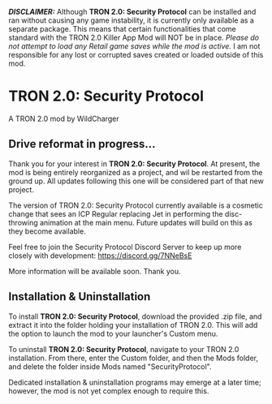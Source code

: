 ***DISCLAIMER:*** Although **TRON 2.0: Security Protocol** can be installed and ran without causing any game instability, it is currently only available as a separate package. This means that certain functionalities that come standard with the TRON 2.0 Killer App Mod will NOT be in place. *Please do not attempt to load any Retail game saves while the mod is active.* I am not responsible for any lost or corrupted saves created or loaded outside of this mod.

# TRON 2.0: Security Protocol

A TRON 2.0 mod by WildCharger

## Drive reformat in progress...

Thank you for your interest in **TRON 2.0: Security Protocol**. At present, the mod is being entirely reorganized as a project, and wil be restarted from the ground up. All updates following this one will be considered part of that new project.

The version of TRON 2.0: Security Protocol currently available is a cosmetic change that sees an ICP Regular replacing Jet in performing the disc-throwing animation at the main menu. Future updates will build on this as they become available.

Feel free to join the Security Protocol Discord Server to keep up more closely with development: https://discord.gg/7NNeBsE

More information will be available soon. Thank you.

## Installation & Uninstallation

To install **TRON 2.0: Security Protocol**, download the provided .zip file, and extract it into the folder holding your installation of TRON 2.0. This will add the option to launch the mod to your launcher's Custom menu.

To uninstall **TRON 2.0: Security Protocol**, navigate to your TRON 2.0 installation. From there, enter the Custom folder, and then the Mods folder, and delete the folder inside Mods named "SecurityProtocol". 

Dedicated installation & uninstallation programs may emerge at a later time; however, the mod is not yet complex enough to require this.
